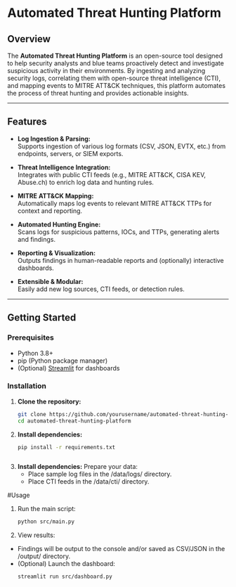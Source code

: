 # Automated Threat Hunting Platform

## Overview

The **Automated Threat Hunting Platform** is an open-source tool designed to help security analysts and blue teams proactively detect and investigate suspicious activity in their environments. By ingesting and analyzing security logs, correlating them with open-source threat intelligence (CTI), and mapping events to MITRE ATT&CK techniques, this platform automates the process of threat hunting and provides actionable insights.

---

## Features

- **Log Ingestion & Parsing:**  
  Supports ingestion of various log formats (CSV, JSON, EVTX, etc.) from endpoints, servers, or SIEM exports.

- **Threat Intelligence Integration:**  
  Integrates with public CTI feeds (e.g., MITRE ATT&CK, CISA KEV, Abuse.ch) to enrich log data and hunting rules.

- **MITRE ATT&CK Mapping:**  
  Automatically maps log events to relevant MITRE ATT&CK TTPs for context and reporting.

- **Automated Hunting Engine:**  
  Scans logs for suspicious patterns, IOCs, and TTPs, generating alerts and findings.

- **Reporting & Visualization:**  
  Outputs findings in human-readable reports and (optionally) interactive dashboards.

- **Extensible & Modular:**  
  Easily add new log sources, CTI feeds, or detection rules.

---

## Getting Started

### Prerequisites

- Python 3.8+
- pip (Python package manager)
- (Optional) [Streamlit](https://streamlit.io/) for dashboards

### Installation

1. **Clone the repository:**
   ```bash
   git clone https://github.com/yourusername/automated-threat-hunting-platform.git
   cd automated-threat-hunting-platform


2. **Install dependencies:**
    ```bash
    pip install -r requirements.txt



3. **Install dependencies:**
    Prepare your data:
    -    Place sample log files in the /data/logs/ directory.
    -    Place CTI feeds in the /data/cti/ directory.


#Usage

1.  Run the main script:
    ```bash
    python src/main.py

2.  View results: 
-    Findings will be output to the console and/or saved as CSV/JSON in the /output/ directory.
-    (Optional) Launch the dashboard: 
     ```bash
     streamlit run src/dashboard.py